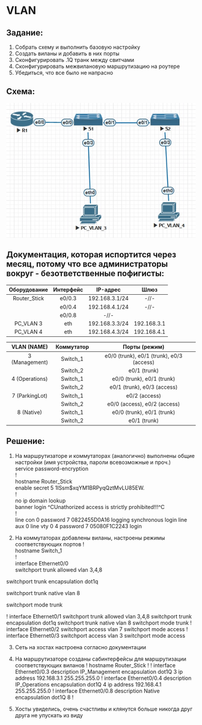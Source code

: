 ﻿# VLAN

## Задание:
1. Собрать схему и выполнить базовую настройку
2. Создать виланы и добавить в них порты
3. Сконфигурировать .1Q транк между свитчами
4. Сконфигурировать межвилановую маршрутизацию на роутере
5. Убедиться, что все было не напрасно


## Схема:
![alt-текст](https://github.com/StuporMundiOmsk/OTUS_Networks/blob/main/Homeworks/00_VLAN_Basis/Topology.jpg "Итоговая топология в EVE-NG")



## Документация, которая испортится через месяц, потому что все администраторы вокруг - безответственные пофигисты:
|    Оборудование  |  Интерфейс   | IP-адрес        |     Шлюз   |   
|:----------------:|:------------:|:---------------:|:----------:|                                                                                           
| Router_Stick     |       e0/0.3 | 192.168.3.1/24  |-//-        |
|                  | e0/0.4       | 192.168.4.1/24  |-//-        |
|                  | e0/0.8       |    -//-         |            |
|   PC_VLAN 3      | eth          |  192.168.3.3/24 |192.168.3.1 |
| PC_VLAN 4        | eth          |  192.168.4.3/24 |192.168.4.1 |


|  VLAN (NAME)    |  Коммутатор | Порты (режим)                            | 
|:---------------:|:-----------:|:----------------------------------------:|                                                                                
| 3 (Management)  |   Switch_1  | e0/0 (trunk), e0/1 (trunk), e0/3 (access)|
|                 | Switch_2    |   e0/1 (trunk)                           |
| 4 (Operations)  | Switch_1    |   e0/0 (trunk), e0/1 (trunk)             | 
|                 | Switch_2    |  e0/1 (trunk), e0/3 (access)             |
| 7 (ParkingLot)  | Switch_1    |  e0/2 (access)                           |
|                 |   Switch_2  | e0/0 (access), e0/2 (access)             |
| 8 (Native)      | Switch_1    | e0/0 (trunk), e0/1 (trunk)               | 
|                 | Switch_2    |   e0/1 (trunk)                           | 




## Решение:
1) На маршрутизаторе и коммутаторах (аналогично) выполнены общие настройки (имя устройства, пароли всевозможные и проч.)  
service password-encryption  
!  
hostname Router_Stick  
enable secret 5 $1$ISsm$xqYM1BRPyqQztMvLU85EW.  
!  
no ip domain lookup  
banner login ^CUnathorized access is strictly prohibited!!!^C  
!  
line con 0
 password 7 0822455D0A16
 logging synchronous
 login
line aux 0
line vty 0 4
 password 7 05080F1C2243
 login

2) На коммутаторах добавлены виланы, настроены режимы соответствующих портов
!  
hostname Switch_1  
!  
interface Ethernet0/0  
 switchport trunk allowed vlan 3,4,8  
 
 switchport trunk encapsulation dot1q
 
 switchport trunk native vlan 8
 
 switchport mode trunk
 
!
interface Ethernet0/1
 switchport trunk allowed vlan 3,4,8
 switchport trunk encapsulation dot1q
 switchport trunk native vlan 8
 switchport mode trunk
!
interface Ethernet0/2
 switchport access vlan 7
 switchport mode access
!
interface Ethernet0/3
 switchport access vlan 3
 switchport mode access
 
3) Сеть на хостах настроена согласно документации

4) На маршрутизаторе созданы сабинтерфейсы для маршрутизации соответствующих виланов
!
hostname Router_Stick
!
!
interface Ethernet0/0.3
 description IP_Management
 encapsulation dot1Q 3
 ip address 192.168.3.1 255.255.255.0
!
interface Ethernet0/0.4
 description IP_Operations
 encapsulation dot1Q 4
 ip address 192.168.4.1 255.255.255.0
!
interface Ethernet0/0.8
 description Native
 encapsulation dot1Q 8
!

5) Хосты увиделись, очень счастливы и клянутся больше никогда друг друга не упускать из виду






